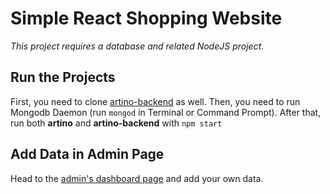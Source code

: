 # Simple React Shopping Website

_This project requires a database and related NodeJS project._

## Run the Projects 
First, you need to clone [artino-backend](https://github.com/sinaaghdasiyekta/artino-backend) as well.
Then, you need to run Mongodb Daemon (run `mongod` in Terminal or Command Prompt).
After that, run both **artino** and **artino-backend** with `npm start`

## Add Data in Admin Page
Head to the [admin's dashboard page](http://localhost:3000/admin/dashboard) and add your own data.